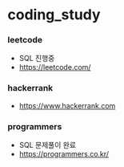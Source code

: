# coding_study

### leetcode
* SQL 진행중
* https://leetcode.com/

### hackerrank
* https://www.hackerrank.com
  
### programmers
* SQL 문제풀이 완료
* https://programmers.co.kr/

